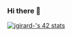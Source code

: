 ### Hi there 👋
[![jgirard-'s 42 stats](https://badge42.vercel.app/api/v2/cll2e9477002108ihsot94y85/stats?cursusId=21&coalitionId=105)](https://github.com/JaeSeoKim/badge42)
<!--
**Zeedwin/Zeedwin** is a ✨ _special_ ✨ repository because its `README.md` (this file) appears on your GitHub profile.

Here are some ideas to get you started:

- 🔭 I’m currently working on ...
- 🌱 I’m currently learning ...
- 👯 I’m looking to collaborate on ...
- 🤔 I’m looking for help with ...
- 💬 Ask me about ...
- 📫 How to reach me: ...
- 😄 Pronouns: ...
- ⚡ Fun fact: ...
-->
